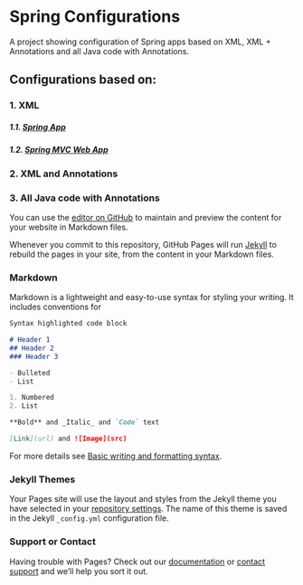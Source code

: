 # Spring Configurations

A project showing configuration of Spring apps based on XML, XML + Annotations and all Java code with Annotations.

## Configurations based on:

### 1. XML
  ##### 1.1. [Spring App](https://nishant-repos.github.io/springconfigs)
  ##### 1.2. [Spring MVC Web App](https://nishant-repos.github.io/springconfigs)
### 2. XML and Annotations
### 3. All Java code with Annotations

You can use the [editor on GitHub](https://github.com/github-nishant/nishant.springconfigs.github.io/edit/gh-pages/index.md) to maintain and preview the content for your website in Markdown files.

Whenever you commit to this repository, GitHub Pages will run [Jekyll](https://jekyllrb.com/) to rebuild the pages in your site, from the content in your Markdown files.

### Markdown

Markdown is a lightweight and easy-to-use syntax for styling your writing. It includes conventions for

```markdown
Syntax highlighted code block

# Header 1
## Header 2
### Header 3

- Bulleted
- List

1. Numbered
2. List

**Bold** and _Italic_ and `Code` text

[Link](url) and ![Image](src)
```

For more details see [Basic writing and formatting syntax](https://docs.github.com/en/github/writing-on-github/getting-started-with-writing-and-formatting-on-github/basic-writing-and-formatting-syntax).

### Jekyll Themes

Your Pages site will use the layout and styles from the Jekyll theme you have selected in your [repository settings](https://github.com/github-nishant/nishant.springconfigs.github.io/settings/pages). The name of this theme is saved in the Jekyll `_config.yml` configuration file.

### Support or Contact

Having trouble with Pages? Check out our [documentation](https://docs.github.com/categories/github-pages-basics/) or [contact support](https://support.github.com/contact) and we’ll help you sort it out.
